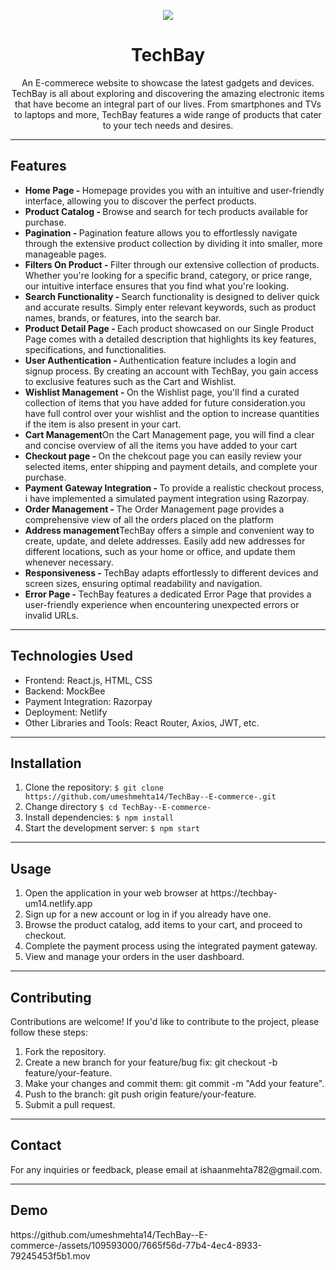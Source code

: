 <p align="center">
<img  src="https://tse3.mm.bing.net/th?id=OIP.VH-BQwstrgYmR6vADnIlFgAAAA&pid=Api&P=0&h=180"/>
</p>
<h1 align="center">TechBay</h1>
<p align="center">An E-commerece website to showcase the latest gadgets and devices. TechBay is all about exploring and discovering the amazing electronic items that have become an integral part of our lives. From smartphones and TVs to laptops and more, TechBay features a wide range of products that cater to your tech needs and desires. </p>
<hr/>
<h2>Features</h2>
<ul>
<li><strong>Home Page - </strong>Homepage provides you with an intuitive and user-friendly interface, allowing you to discover the perfect products.</li>
<li><strong>Product Catalog - </strong>Browse and search for tech products available for purchase.</li>
<li><strong>Pagination - </strong>Pagination feature allows you to effortlessly navigate through the extensive product collection by dividing it into smaller, more manageable pages.</li>
<li><strong>Filters On Product - </strong>Filter through our extensive collection of products. Whether you're looking for a specific brand, category, or price range, our intuitive interface ensures that you find what you're looking.</li>
<li><strong>Search Functionality - </strong>Search functionality is designed to deliver quick and accurate results. Simply enter relevant keywords, such as product names, brands, or features, into the search bar.</li>
<li><strong>Product Detail Page - </strong>Each product showcased on our Single Product Page comes with a detailed description that highlights its key features, specifications, and functionalities.</li>
<li><strong>User Authentication - </strong>Authentication feature includes a login and signup process. By creating an account with TechBay, you gain access to exclusive features such as the Cart and Wishlist.</li>
<li><strong>Wishlist Management - </strong>On the Wishlist page, you'll find a curated collection of items that you have added for future consideration.you have full control over your wishlist and the option to increase quantities if the item is also present in your cart.</li>
<li><strong>Cart Management</strong>On the Cart Management page, you will find a clear and concise overview of all the items you have added to your cart</li>
<li><strong>Checkout page - </strong>On the chekcout page you can easily review your selected items, enter shipping and payment details, and complete your purchase.</li>
<li><strong>Payment Gateway Integration - </strong>To provide a realistic checkout process, i have implemented a simulated payment integration using Razorpay.</li>
<li><strong>Order Management - </strong>The Order Management page provides a comprehensive view of all the orders placed on the platform</li>
<li><strong>Address management</strong>TechBay offers a simple and convenient way to create, update, and delete addresses. Easily add new addresses for different locations, such as your home or office, and update them whenever necessary.</li>
<li><strong>Responsiveness - </strong>TechBay adapts effortlessly to different devices and screen sizes, ensuring optimal readability and navigation.</li>
<li><strong>Error Page - </strong>TechBay features a dedicated Error Page that provides a user-friendly experience when encountering unexpected errors or invalid URLs. </li>  
</ul>

<hr/>
<h2>Technologies Used</h2>
<ul>
<li>Frontend: React.js, HTML, CSS</li>
<li>Backend: MockBee</li>
<li>Payment Integration: Razorpay</li>
<li>Deployment: Netlify</li>
<li>Other Libraries and Tools: React Router, Axios, JWT, etc.</li>
</ul>
<hr/>
<h2>Installation</h2>
<ol>
<li>Clone the repository: <code>$ git clone https://github.com/umeshmehta14/TechBay--E-commerce-.git</code></li>
<li>Change directory <code>$ cd TechBay--E-commerce-</code></li>
<li>Install dependencies: <code>$ npm install</code></li>
<li>Start the development server: <code>$ npm start</code></li>
</ol>
<hr/>
<h2>Usage</h2>
<ol>
<li>Open the application in your web browser at https://techbay-um14.netlify.app </li>
<li>Sign up for a new account or log in if you already have one.</li>
<li>Browse the product catalog, add items to your cart, and proceed to checkout.</li>
<li>Complete the payment process using the integrated payment gateway.</li>
<li>View and manage your orders in the user dashboard.</li>
</ol>
<hr/>
<h2>Contributing</h2>
<p>Contributions are welcome! If you'd like to contribute to the project, please follow these steps:</p>
<ol>
<li>Fork the repository.</li>
<li>Create a new branch for your feature/bug fix: git checkout -b feature/your-feature.</li>
<li>Make your changes and commit them: git commit -m "Add your feature".</li>
<li>Push to the branch: git push origin feature/your-feature.</li>
<li>Submit a pull request.</li>
</ol>
<hr/>
<h2>Contact</h2>
<p>For any inquiries or feedback, please email at ishaanmehta782@gmail.com.</p>
<hr/>
<h2>Demo</h2>
https://github.com/umeshmehta14/TechBay--E-commerce-/assets/109593000/7665f56d-77b4-4ec4-8933-79245453f5b1.mov









